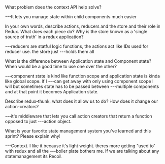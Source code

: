 What problem does the context API help solve?

---It lets you manage state within child components much easier

In your own words, describe actions, reducers and the store and their role in Redux. What does each piece do? Why is the store known as a 'single source of truth' in a redux application?

---reducers are statful logic functions, the actions act like IDs used for reducer use. the store just ---holds them all

What is the difference between Application state and Component state? When would be a good time to use one over the other?

---component state is kind like function scope and application state is kinda like global scope. If I ---can get away with only using component scope I will but sometimes state has to be passed between ---multiple components and at that point it becomes Application state.

Describe redux-thunk, what does it allow us to do? How does it change our action-creators?

---it's middleware that lets you call action creators that return a function opposed to just
---action object.

What is your favorite state management system you've learned and this sprint? Please explain why!

---Context. I like it because it's light weight. theres more getting "used to" with redux and all the ---boiler plate bothers me. If we are talking about any statemanagement its Recoil.